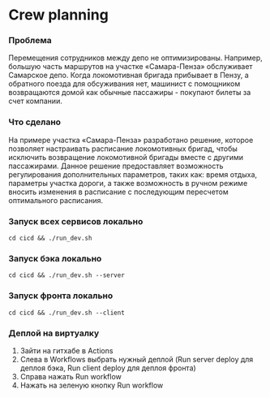 # Crew planning

### Проблема

Перемещения сотрудников между депо не оптимизированы. Например, большую часть маршрутов на участке «Самара-Пенза» обслуживает Самарское депо. Когда локомотивная бригада прибывает в Пензу, а обратного поезда для обсуживания нет, машинист с помощником возвращаются домой как обычные пассажиры - покупают билеты за счет компании.

### Что сделано

На примере участка «Самара-Пенза» разработано решение, которое позволяет настраивать расписание локомотивных бригад, чтобы исключить возвращение локомотивной бригады вместе с другими пассажирами. Данное решение предоставляет возможность регулирования дополнительных параметров, таких как: время отдыха, параметры участка дороги, а также возможность в ручном режиме вносить изменения в расписание с последующим пересчетом оптимального расписания.

### Запуск всех сервисов локально
```
cd cicd && ./run_dev.sh
```

### Запуск бэка локально
```
cd cicd && ./run_dev.sh --server
```

### Запуск фронта локально
```
cd cicd && ./run_dev.sh --client
```

### Деплой на виртуалку
1. Зайти на гитхабе в Actions
2. Слева в Workflows выбрать нужный деплой (Run server deploy для деплоя бэка, Run client deploy для деплоя фронта)
3. Справа нажать Run workflow
4. Нажать на зеленую кнопку Run workflow
